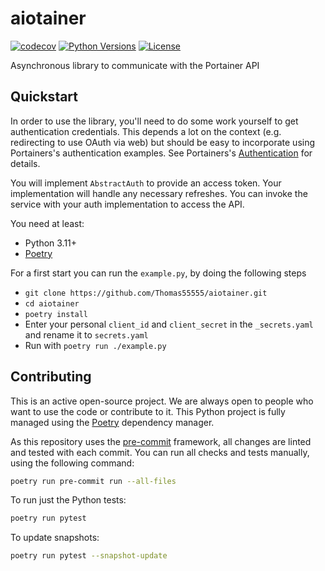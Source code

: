 # aiotainer

[![codecov](https://codecov.io/gh/Thomas55555/aiotainer/graph/badge.svg?token=Hn1Qp8ZvOt)](https://codecov.io/gh/Thomas55555/aiotainer)
[![Python Versions](https://img.shields.io/pypi/pyversions/aiotainer)](https://pypi.org/project/aiotainer/)
[![License](https://img.shields.io/github/license/Thomas55555/aiotainer.svg)](LICENSE.md)

Asynchronous library to communicate with the Portainer API

## Quickstart

In order to use the library, you'll need to do some work yourself to get authentication
credentials. This depends a lot on the context (e.g. redirecting to use OAuth via web)
but should be easy to incorporate using Portainers's authentication examples. See
Portainers's [Authentication](https://docs.portainer.io/admin/settings/authentication) for details.

You will implement `AbstractAuth` to provide an access token. Your implementation
will handle any necessary refreshes. You can invoke the service with your auth implementation
to access the API.

You need at least:

- Python 3.11+
- [Poetry][poetry-install]

For a first start you can run the `example.py`, by doing the following steps

- `git clone https://github.com/Thomas55555/aiotainer.git`
- `cd aiotainer`
- `poetry install`
- Enter your personal `client_id` and `client_secret` in the `_secrets.yaml` and rename it to `secrets.yaml`
- Run with `poetry run ./example.py`

## Contributing

This is an active open-source project. We are always open to people who want to use the code or contribute to it.
This Python project is fully managed using the [Poetry][poetry] dependency manager.

As this repository uses the [pre-commit][pre-commit] framework, all changes
are linted and tested with each commit. You can run all checks and tests
manually, using the following command:

```bash
poetry run pre-commit run --all-files
```

To run just the Python tests:

```bash
poetry run pytest
```

To update snapshots:

```bash
poetry run pytest --snapshot-update
```

[poetry-install]: https://python-poetry.org/docs/#installation
[poetry]: https://python-poetry.org
[pre-commit]: https://pre-commit.com/

